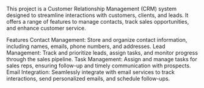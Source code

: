 This project is a Customer Relationship Management (CRM) system designed to streamline interactions with customers, clients, and leads. It offers a range of features to manage contacts, track sales opportunities, and enhance customer service.

Features
Contact Management: Store and organize contact information, including names, emails, phone numbers, and addresses.
Lead Management: Track and prioritize leads, assign tasks, and monitor progress through the sales pipeline.
Task Management: Assign and manage tasks for sales reps, ensuring follow-up and timely communication with prospects.
Email Integration: Seamlessly integrate with email services to track interactions, send personalized emails, and schedule follow-ups.
